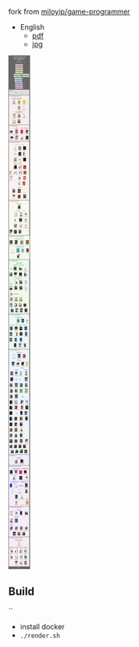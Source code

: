 fork from [miloyip/game-programmer](https://github.com/miloyip/game-programmer)

- English 
	- [pdf](https://github.com/biolee/pro-grammer/master/pro-grammer.pdf) 
	- [jpg](https://github.com/biolee/pro-grammer/master/pro-grammer.jpg) 

![ ](./pro-grammer.jpg)

## Build

``
- install docker
- `./render.sh`
